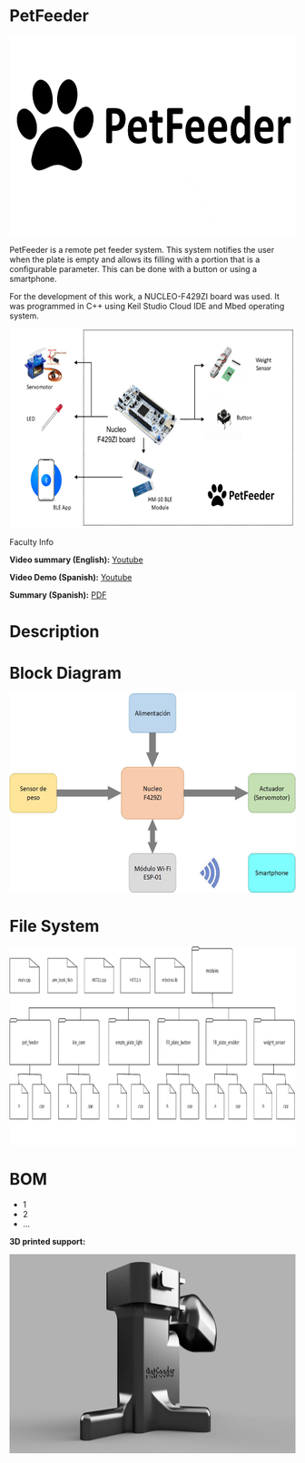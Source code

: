 # PetFeeder

<p align=center>
    <img src="Images/Logo.png" alt="Logo PetFeeder" height="350"/>
</p>

PetFeeder is a remote pet feeder system. This system notifies the user when the plate is empty and allows its filling with a portion that is a configurable parameter. This can be done with a button or using a smartphone.

For the development of this work, a NUCLEO-F429ZI board was used. It was programmed in C++ using Keil Studio Cloud IDE and Mbed operating system.

<p align=center>
    <img src="Images/Banner.png" alt="Banner PetFeeder" height="350"/>
</p>

Faculty Info

**Video summary (English):** [Youtube]()

**Video Demo (Spanish):** [Youtube](https://www.youtube.com/watch?v=UbiIuWud2UA)

**Summary (Spanish):** [PDF]()

# Description



# Block Diagram

<p align=center>
    <img src="Images/BlockDiagram.jpg" alt="BlockDiagram" height="350"/>
</p>

# File System

<p align=center>
    <img src="Images/FileSystem.png" alt="FileSystem" height="350"/>
</p>

# BOM 

* 1
* 2
* ...

**3D printed support:**

<p align=center>
    <img src="Images/PetFeeder.png" alt="PetFeeder3D" height="350"/>
</p>

